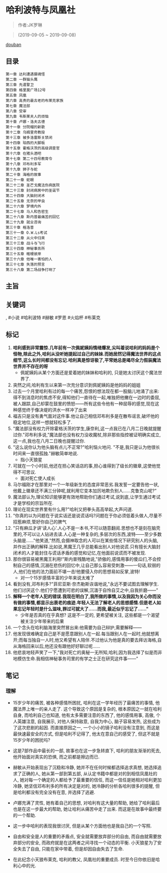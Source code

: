 # 哈利波特与凤凰社

> 作者:JK罗琳

> (2019-09-05 ~ 2019-09-08)

[douban](https://book.douban.com/subject/1214898/)

## 目录
```
第一章 达利遭遇摄魂怪
第二章 一群猫头鹰
第三章 先遣警卫
第四章 格里莫广场12号
第五章 凤凰
第六章 高贵的最古老的布莱克家族
第七章 魔法部
第八章 受审
第九章 韦斯莱夫人的烦恼
第十章 卢娜・洛夫古德
第十一章 分院帽的新歌
第十二章 乌姆里奇教授
第十三章 被多洛雷斯关禁闭
第十四章 珀西的大脚板
第十五章 霍格沃茨的高级调查官
第十六章 在猪头酒吧
第十七章 第二十四号教育令
第十八章 邓布利多军
第十九章 狮子与蛇
第二十章 海格的故事
第二十一章 蛇眼
第二十二章 圣芒戈魔法伤病医院
第二十三章 封闭病房中的圣诞节
第二十四章 大脑封闭术
第二十五章 无奈的甲虫
第二十六章 梦境内外
第二十七章 马人和告密生
第二十八章 斯内普最痛苦的回忆
第二十九章 就业咨询
第三十章 格洛普
第三十一章 O.W.Ls考试
第三十二章 从火中归来
第三十三章 战斗与飞行
第三十四章 神秘事务所
第三十五章 帷幔彼岸
第三十六章 他唯一害怕的人
第三十七章 失落的预言
第三十八章 第二场战争打响了
```

## 主旨

## 关键词
, #小说 #哈利波特 #赫敏 #罗恩 #火焰杯 #布莱克


## 标记
1. **哈利感到非常震惊.几年前有一次佩妮姨妈情绪爆发,尖叫着说哈利的妈妈是个怪物,除此之外,哈利从没听她提起过自己的妹妹.而她居然记得魔法世界的这点细节,这么长时间都没有忘记.哈利真是惊讶极了,平常她总是竭尽全力假装魔法世界并不存在的呀**
	* 佩妮姨妈从某个方面还是爱着她的妹妹和哈利的, 只是她太讨厌这个魔法世界了.
2. 突然之间,哈利有生以来第一次充分意识到佩妮姨妈是他妈妈的姐姐
3. 过去一个月里哈利有过的每一个痛苦,怨恨的想法现在都一股脑儿地涌了出来:得不到消息时的焦虑不安,得知他们一直待在一起,唯独把他撇在一边时的委屈,被人跟踪,自己却蒙在鼓里的愤怒——所有这些令他有一种屈辱的感觉,现在这种感觉终于像决堤的洪水一样冲了出来
4. 福吉只是没有勇气面对这件事.他让自己相信邓布利多是在散布谣言,破坏他的稳定地位,这样一想就轻松多了.
5. "魔法部没有权力开除霍格沃茨的学生,康奈利,这一点我已在八月二日晚就提醒过你."邓布利多说,"魔法部也没有权力没收魔杖,除非那些指控被证明确实成立,这一点,我也在八月二日晚也提醒过你.
6. "这么说你认为他头脑有点儿不正常?"哈利恼火地问. "不是,我只是认为他很长时间来一直很孤独."赫敏简单地说.
    * 指小天狼星
7. 可就在一个小时前,他还在担心笑话店的事,担心谁得到了级长的徽章,这使他觉得不可思议.
    * 面对死亡使人成长
8. 马尔福刚才在那里对一个一年级新生的态度非常恶劣.我发誓一定要告他一状,他戴上徽章还不满三分钟呢,就利用它变本加厉地欺负别人……克鲁克山呢?"
9. 魔法部认为,理论知识能够更有效地帮助你们通过考试,说到底,让学生通过考试才是学校的宗旨所在.
10. 理论在现实世界里有什么用?"哈利又把拳头高高举起,大声问道.
11. "你真的以为问题在于说实话还是说谎话吗?问题在于你必须低着头做人,尽量不招惹麻烦,管好你自己的脾气
13. "只有麻瓜才讲'读人心'.人心不是一本书,不可以随意翻阅.思想也不是刻在脑壳里的,不可以让人钻进去读.人心是一种复杂的,多层次的东西,波特——至少多数头脑是……"他笑道,"然而,会摄神取念的人可以在某些情况下研究别人的头脑,并作出正确的解释.比如说,黑魔王几乎总能看出别人对他说谎.只有擅长大脑封闭术的人才能封住与谎话矛盾的感觉和记忆,在他面前说谎而不被发现.
14. 那你很容易被黑魔王利用!"斯内普残酷地说,"骄傲的,感情用事的傻瓜们,不会控制自己的感情,沉溺在悲伤的回忆中,让自己那么容易受刺激——一句话,软弱的人,他们在他的法力面前不堪一击!他要侵入你的思想易如反掌,波特!
	* 对一个15岁感情丰富的少年来说太难了
15. 看到没有,邓布利多?"菲尼亚斯·奈杰勒斯诙谐地说,"永远不要试图去理解学生.他们讨厌这个.他们宁愿遭到可悲的误解,沉湎于自怜自艾之中,自我折磨——"
16. **解释一个老年人犯的错误.我现在明白了,我所做的事情,以及我因为关心你而没有做的事情,都显示出衰老的痕迹.年轻人无法了解老人的思想感情.但是老人如果忘记年轻时是什么滋味,罪过可就大了……而我,最近似乎忘记了……"**
	* 少年是否真的在乎真想? 这是不一定的, 更希望被关注, 这些都是一个渴望被关注少年带来的后果
17. 一个念头在哈利脑海里突然冒出来:他需要为自己辩护,需要解释——
18. 他发现很难确定自己是不是愿意跟别人在一起.每当跟别人在一起时,他就想离开;而每当独自一人时,他又希望有人陪伴.不过他认为他是真的要去拜访海格,自从海格回来以后,他还没有跟他好好聊过呢……
19. 他悲哀地轻声笑了一下,"我对死亡的奥秘一无所知,哈利,因为我选择了似是而非地模仿生命.我相信神秘事务司里的有学之士正在研究这件事——"

## 笔记

### 理解
* 15岁少年的痛苦, 被各种感情所困扰, 哈利在这一学年经历了最痛苦的事情, 他魔法界上唯一的亲人走了. 这个导致这个原因是复杂的, 根本原因之一就在哈利自身, 而哈利自己也知道, 他有太多需要注意的东西了, 他的感情用事, 高傲, 个人英雄注意, 自我展示, 对他人保持敌意, 自我为中心, 脑子容易发热, 这些成为了这次悲剧的起因. 而直接原因之一, 一个小小的镜子哈利没有注意到, 而这是最快速最安全的方式, 但是哈利不记得了, 他太在意自己的感受了, 但这不就是15岁少年的困扰吗?
* 这是7部作品中最长的一部, 故事也在这一步急转直下, 哈利的朋友渐渐的死去, 他开始面对真实的恐惧, 而之前都是擦边而已.
* 赫敏从开始表现出了沉稳和冷静, 她并不在任何时候都选择追求真想, 她选择追求了正确的人, 她从第一部到第五部, 从认定书籍中都是对的到相信凤凰社的人, 她对每一个确定的人都给予了最重要的信任, 而这一信任是她相对哈利更加冷静, 她坚信邓布利多的所有决定是对的, 她冷静的分析各哈利很多的提醒, 但是哈利都没有完全没有在意, 并选择了逃避.
* 卢娜充满了灵性, 她有着自己的思想, 对哈利有这大量的帮助, 她给了哈利最后也是在这一步最大的帮助, 她让哈利从痛苦中走了出来. 而这是在故事中最终要的一个帮助.
* 这一步中哈利的表现我很讨厌, 但是从某个方面他也是我自己的一个写照.
* 自由和安全是人的重要的矛盾点, 安全就需要放弃部分的自由, 而自由就需要放弃部分的安全, 而政府就是在这两者之间寻找一个动态的平衡. 小天狼星为了安全失去了自由, 只能在家中带着, 但是却因自由失去了生命.

* 在此纪念小天狼布莱克, 哈利的教父, 凤凰社的重要成员. 时至今日你依旧是哈利心中的光.
